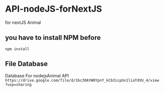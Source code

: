# API-nodeJS-forNextJS
for nextJS Animal

## you have to install NPM before
`npm install`


## File Database 
Database For nodejsAnimal API `https://drive.google.com/file/d/1bc30AYW0YpnY_kCb3icpUv1liaTdVU_4/view?usp=sharing`
